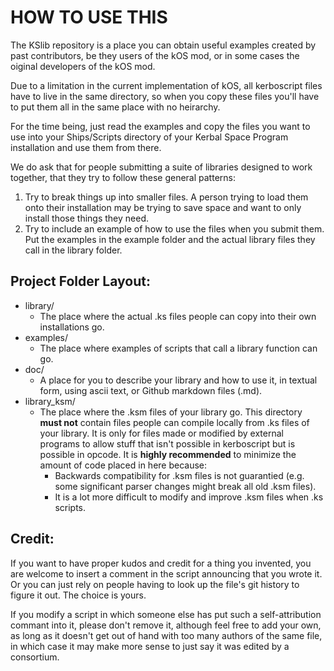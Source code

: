 # HOW TO USE THIS

The KSlib repository is a place you can obtain useful examples
created by past contributors, be they users of the kOS mod,
or in some cases the oiginal developers of the kOS mod.

Due to a limitation in the current implementation of kOS, all
kerboscript files have to live in the same directory, so when
you copy these files you'll have to put them all in the same
place with no heirarchy.

For the time being, just read the examples and copy the files
you want to use into your Ships/Scripts directory of your
Kerbal Space Program installation and use them from there.

We do ask that for people submitting a suite of libraries
designed to work together, that they try to follow these
general patterns:

  1. Try to break things up into smaller files.  A person trying
     to load them onto their installation may be trying to save
     space and want to only install those things they need.
  2. Try to include an example of how to use the files when you
     submit them.  Put the examples in the example folder and
     the actual library files they call in the library folder.

## Project Folder Layout:

  * library/
    * The place where the actual .ks files people can copy into their
      own installations go.
  * examples/
    * The place where examples of scripts that call a library function
      can go.
  * doc/
    * A place for you to describe your library and how to use it, in
      textual form, using ascii text, or Github markdown files (.md).
  * library_ksm/
    * The place where the .ksm files of your library go.
      This directory **must not** contain files people can compile
      locally from .ks files of your library. It is only for files made
      or modified by external programs to allow stuff that isn't possible
      in kerboscript but is possible in opcode. It is **highly recommended**
      to minimize the amount of code placed in here because:
      * Backwards compatibility for .ksm files is not guarantied
        (e.g. some significant parser changes might break all old .ksm files).
      * It is a lot more difficult to modify and improve .ksm files when .ks scripts.

## Credit:

If you want to have proper kudos and credit for a thing you invented,
you are welcome to insert a comment in the script announcing that you
wrote it.  Or you can just rely on people having to look up the file's
git history to figure it out.  The choice is yours.

If you modify a script in which someone else has put such a
self-attribution commant into it, please don't remove it,
although feel free to add your own, as long as it doesn't
get out of hand with too many authors of the same file, in
which case it may make more sense to just say it was edited
by a consortium.
